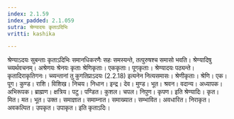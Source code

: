 ```yaml
---
index: 2.1.59
index_padded: 2.1.059
sutra: श्रेण्यादयः कृताऽदिभिः
vritti: kashika

---
```

श्रेण्याऽदयः सुबन्ताः कृताऽदिभिः समानधिकरणैः सहः समस्यन्ते, तत्पुरुषश्च समासो भवति। श्रेण्यादिषु च्व्यर्थवचनम्। अश्रेणयः श्रेनयः कृताः श्रेणिकृताः। एककृताः। पूगकृताः। श्रेण्यादयः पठ्यन्ते। कृतादिराकृतिगनः। च्व्यन्तानां तु कुगतिप्राऽदयः (2.2.18) इत्यनेन नित्यसमासः। श्रेणीकृताः। श्रेणि। एक। पूग। कुण्ड। राशि। विशिख। निचय। निधान। इन्द्र। देव। मुण्ड। भूत। श्रवन। वदान्य। अध्यापक। अभिरूपक। ब्राह्मण। क्षत्रिय। पटु। पण्डित। कुशल। चपल। निपुण। कृपण। इति श्रेण्यादिः। कृत। मित। मत। भूत। उक्त। समाज्ञात। समाम्नात। समाख्यात। सम्भावित। अवधारित। निराकृत। अवकल्पित। उपकृत। उपाकृत। इति कृताऽदिः।